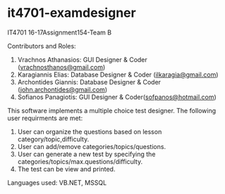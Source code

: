 # it4701-examdesigner
IT4701 16-17Assignment154-Team B

Contributors and Roles: 

1. Vrachnos Athanasios: GUI Designer & Coder (vrachnosthanos@gmail.com)
2. Karagiannis Elias: Database Designer & Coder (ilkaragia@gmail.com)
3. Archontides Giannis: Database Designer & Coder (john.archontides@gmail.com)
4. Sofianos Panagiotis: GUI Designer & Coder(sofpanos@hotmail.com)

This software implements a multiple choice test designer. The following user requirments are met:

1. User can organize the questions based on lesson category/topic,difficulty.
2. User can add/remove categories/topics/questions.
3. User can generate a new test by specifying the categories/topics/max.questions/difficulty.
4. The test can be view and printed.

Languages used: VB.NET, MSSQL
